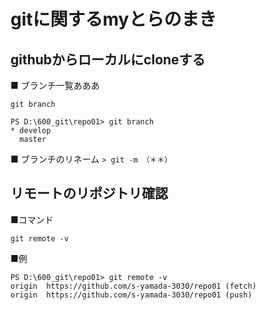 # gitに関するmyとらのまき

## githubからローカルにcloneする

■ ブランチ一覧あああ

`` git branch ``
```
PS D:\600_git\repo01> git branch
* develop
  master
```

■ ブランチのリネーム
`` > git -m （＊＊） ``

## リモートのリポジトリ確認
■コマンド
```
git remote -v
```
■例
```
PS D:\600_git\repo01> git remote -v
origin  https://github.com/s-yamada-3030/repo01 (fetch)
origin  https://github.com/s-yamada-3030/repo01 (push)
```

